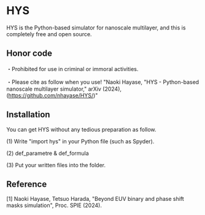 # HYS
HYS is the Python-based simulator for nanoscale multilayer, and this is completely free and open source. 

## Honor code
・Prohibited for use in criminal or immoral activities.

・Please cite as follow when you use!
"Naoki Hayase, "HYS - Python-based nanoscale multilayer simulator," arXiv (2024), (https://github.com/nhayase/HYS/)"

## Installation
You can get HYS without any tedious preparation as follow.

(1) Write "import hys" in your Python file (such as Spyder).

(2) def_parametre & def_formula

(3) Put your written files into the folder.

## Reference
[1] Naoki Hayase, Tetsuo Harada, "Beyond EUV binary and phase shift masks simulation", Proc. SPIE (2024).
